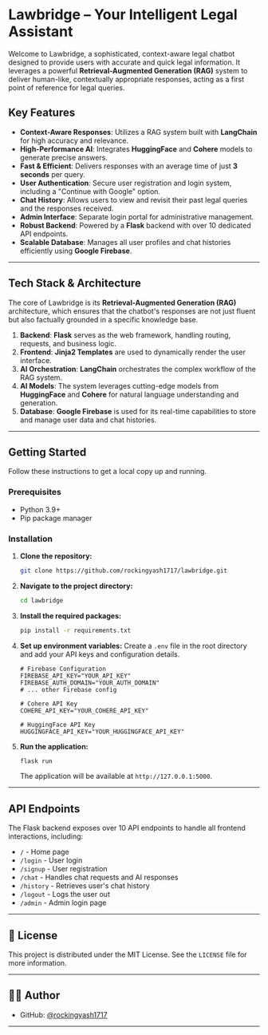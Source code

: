 

# Lawbridge – Your Intelligent Legal Assistant

[](https://opensource.org/licenses/MIT)
[](https://www.python.org/)
[](https://flask.palletsprojects.com/)
[](https://www.langchain.com/)

Welcome to Lawbridge, a sophisticated, context-aware legal chatbot designed to provide users with accurate and quick legal information. It leverages a powerful **Retrieval-Augmented Generation (RAG)** system to deliver human-like, contextually appropriate responses, acting as a first point of reference for legal queries.

##  Key Features

  * **Context-Aware Responses**: Utilizes a RAG system built with **LangChain** for high accuracy and relevance.
  * **High-Performance AI**: Integrates **HuggingFace** and **Cohere** models to generate precise answers.
  * **Fast & Efficient**: Delivers responses with an average time of just **3 seconds** per query.
  * **User Authentication**: Secure user registration and login system, including a "Continue with Google" option.
  * **Chat History**: Allows users to view and revisit their past legal queries and the responses received.
  * **Admin Interface**: Separate login portal for administrative management.
  * **Robust Backend**: Powered by a **Flask** backend with over 10 dedicated API endpoints.
  * **Scalable Database**: Manages all user profiles and chat histories efficiently using **Google Firebase**.

-----



##  Tech Stack & Architecture

The core of Lawbridge is its **Retrieval-Augmented Generation (RAG)** architecture, which ensures that the chatbot's responses are not just fluent but also factually grounded in a specific knowledge base.

1.  **Backend**: **Flask** serves as the web framework, handling routing, requests, and business logic.
2.  **Frontend**: **Jinja2 Templates** are used to dynamically render the user interface.
3.  **AI Orchestration**: **LangChain** orchestrates the complex workflow of the RAG system.
4.  **AI Models**: The system leverages cutting-edge models from **HuggingFace** and **Cohere** for natural language understanding and generation.
5.  **Database**: **Google Firebase** is used for its real-time capabilities to store and manage user data and chat histories.

-----

##  Getting Started

Follow these instructions to get a local copy up and running.

### Prerequisites

  * Python 3.9+
  * Pip package manager

### Installation

1.  **Clone the repository:**

    ```sh
    git clone https://github.com/rockingyash1717/lawbridge.git
    ```

2.  **Navigate to the project directory:**

    ```sh
    cd lawbridge
    ```

3.  **Install the required packages:**

    ```sh
    pip install -r requirements.txt
    ```

4.  **Set up environment variables:**
    Create a `.env` file in the root directory and add your API keys and configuration details.

    ```.env
    # Firebase Configuration
    FIREBASE_API_KEY="YOUR_API_KEY"
    FIREBASE_AUTH_DOMAIN="YOUR_AUTH_DOMAIN"
    # ... other Firebase config

    # Cohere API Key
    COHERE_API_KEY="YOUR_COHERE_API_KEY"

    # HuggingFace API Key
    HUGGINGFACE_API_KEY="YOUR_HUGGINGFACE_API_KEY"
    ```

5.  **Run the application:**

    ```sh
    flask run
    ```

    The application will be available at `http://127.0.0.1:5000`.

-----

##  API Endpoints

The Flask backend exposes over 10 API endpoints to handle all frontend interactions, including:

  * `/` - Home page
  * `/login` - User login
  * `/signup` - User registration
  * `/chat` - Handles chat requests and AI responses
  * `/history` - Retrieves user's chat history
  * `/logout` - Logs the user out
  * `/admin` - Admin login page

-----

## 📄 License

This project is distributed under the MIT License. See the `LICENSE` file for more information.

-----

## 👨‍💻 Author


  * GitHub: [@rockingyash1717](https://www.google.com/search?q=https://github.com/rockingyash1717)

-----

